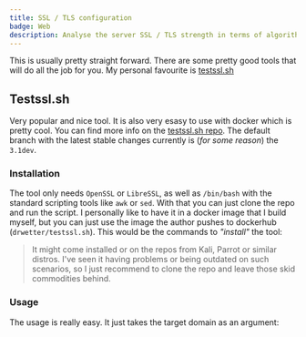 ```yaml
---
title: SSL / TLS configuration
badge: Web
description: Analyse the server SSL / TLS strength in terms of algorithms and configuration
---
```


This is usually pretty straight forward. There are some pretty good tools that will do all the job for you. My personal favourite is [testssl.sh](#testssl.sh)

## Testssl.sh

Very popular and nice tool. It is also very esasy to use with docker which is pretty cool. You can find more info on the [testssl.sh repo](https://github.com/drwetter/testssl.sh). The default branch with the latest stable changes currently is (_for some reason_) the <code><smart-variable variable="testssl-branch">3.1dev</smart-variable></code>.

### Installation

The tool only needs `OpenSSL` or `LibreSSL`, as well as `/bin/bash` with the standard scripting tools like `awk` or `sed`. With that you can just clone the repo and run the script. I personally like to have it in a docker image that I build myself, but you can just use the image the author pushes to dockerhub (`drwetter/testssl.sh`). This would be the commands to _"install"_ the tool:

<smart-tabs variable="tool-docker-vs-cli" :tabs="{'docker': 'Docker', 'cli': 'Command Line'}">
<template v-slot:docker>

```bash
docker build -t {{ image-name testssl }} "https://github.com/drwetter/testssl.sh.git#{{ testssl-branch 3.1dev }}"
```

</template>
<template v-slot:cli>

```bash
git clone --depth 1 "https://github.com/drwetter/testssl.sh.git" {{ testssl-dir /mnt/d/pentesting/tools/testssl }}
```

</template>
</smart-tabs>

> It might come installed or on the repos from Kali, Parrot or similar distros. I've seen it having problems or being outdated on such scenarios, so I just recommend to clone the repo and leave those skid commodities behind.

### Usage

The usage is really easy. It just takes the target domain as an argument:

<smart-tabs variable="tool-docker-vs-cli" :tabs="{'docker': 'Docker', 'cli': 'Command Line'}">
<template v-slot:docker>

```bash
docker run --rm -it {{ image-name testssl }} {{ target-domain example.com }}
```

</template>
<template v-slot:cli>

```bash
{{ testssl-dir /mnt/d/pentesting/tools/testssl }}/testssl.sh {{ target-domain example.com }}
```

</template>
</smart-tabs>
